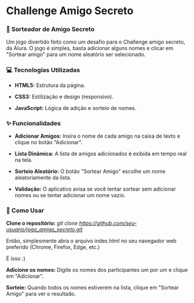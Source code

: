 # Challenge Amigo Secreto

### 🎁 Sorteador de Amigo Secreto
Um jogo divertido feito como um desafio para o Challenge amigo secreto, da Alura. O jogo é simples, basta adicionar alguns nomes e clicar em "Sortear amigo" para um nome aleatório ser selecionado.

### 💻 Tecnologias Utilizadas
- **HTML5:** Estrutura da página.

- **CSS3:** Estilização e design (responsivo).

- **JavaScript:** Lógica de adição e sorteio de nomes.

### ✨ Funcionalidades
- **Adicionar Amigos:** Insira o nome de cada amigo na caixa de texto e clique no botão "Adicionar".

- **Lista Dinâmica:** A lista de amigos adicionados é exibida em tempo real na tela.

- **Sorteio Aleatório:** O botão "Sortear Amigo" escolhe um nome aleatoriamente da lista.

- **Validação:** O aplicativo avisa se você tentar sortear sem adicionar nomes ou se tentar adicionar um nome vazio.

### 🚀 Como Usar
**Clone o repositório:** _git clone https://github.com/seu-usuario/jogo_amigo_secreto.git_

Então, simplesmente abra o arquivo index.html no seu navegador web preferido (Chrome, Firefox, Edge, etc.)

É isso :)

**Adicione os nomes:**
Digite os nomes dos participantes um por um e clique em "Adicionar".

**Sorteie:**
Quando todos os nomes estiverem na lista, clique em "Sortear Amigo" para ver o resultado.
